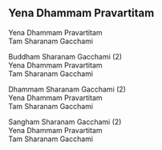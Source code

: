 ## Yena Dhammam Pravartitam

Yena Dhammam Pravartitam  
Tam Sharanam Gacchami

Buddham Sharanam Gacchami (2)  
Yena Dhammam Pravartitam  
Tam Sharanam Gacchami

Dhammam Sharanam Gacchami (2)  
Yena Dhammam Pravartitam  
Tam Sharanam Gacchami

Sangham Sharanam Gacchami (2)  
Yena Dhammam Pravartitam  
Tam Sharanam Gacchami

